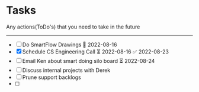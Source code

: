 # Tasks
Any actions(ToDo's) that you need to take in the future

---

- [ ] Do SmartFlow Drawings 📅 2022-08-16 
- [x] Schedule CS Engineering Call ⏳ 2022-08-16 ✅ 2022-08-23
- [ ] Email Ken about smart doing silo board ⏳ 2022-08-24 
- [ ] Discuss internal projects with Derek
- [ ] Prune support backlogs
- [ ] 

